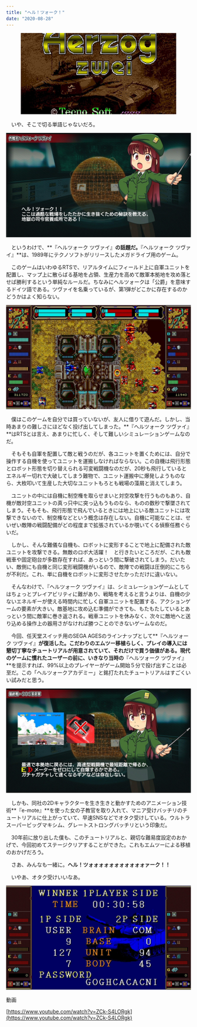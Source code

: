 ```yaml
---
title: "ヘル！ツォーク！"
date: "2020-08-28"
---
```


<figure>

![](assets/nf45eaaa5dcc8_c6c0049a80c1454fba141501d6f4ee29.jpg)

</figure>

　いや、そこで切る単語じゃないだろ。

![画像1](assets/nf45eaaa5dcc8_picture_pc_1ff628aa852c3a6cc6260d0d132c90c0.jpg)

　というわけで、**『ヘルツォーク ツヴァイ』**の話題だ。**『ヘルツォーク ツヴァイ』**は、1989年にテクノソフトがリリースしたメガドライブ用のゲーム。

　このゲームはいわゆるRTSで、リアルタイムにフィールド上に自軍ユニットを配置し、マップ上に散らばる基地を占領、生産力を高めて敵軍本拠地を攻め落とせば勝利するという単純なルールだ。ちなみにヘルツォークは「公爵」を意味するドイツ語である。ツヴァイを名乗っているが、第1弾がどこかに存在するのかどうかはよく知らない。

![画像2](assets/nf45eaaa5dcc8_picture_pc_efb1df47ef90aa651d0e18f0683f2c7c.jpg)

　僕はこのゲームを自分では買っていないが、友人に借りて遊んだ。しかし、当時あまりの難しさにほどなく投げ出してしまった。**『ヘルツォーク ツヴァイ』**はRTSとは言え、あまりに忙しく、そして難しいシミュレーションゲームなのだ。

　そもそも自軍を配置して敵と戦うのだが、各ユニットを置くためには、自分で操作する自機を使ってユニットを運搬しなければならない。この自機は飛行形態とロボット形態を切り替えられる可変戦闘機なのだが、20秒も飛行しているとエネルギー切れで大破してしまう難物で、ユニット運搬中に爆発しようものなら、大枚叩いて生産した大切なユニットもろとも戦場の藻屑と消えてしまう。

　ユニットの中には自機に制空権を取らせまいと対空攻撃を行うものもあり、自機が敵対空ユニットの真っ只中に突っ込もうものなら、ものの数秒で撃墜されてしまう。そもそも、飛行形態で飛んでいるときには地上にいる敵ユニットには攻撃できないので、制空権などという概念は存在しない。自機に可能なことは、せいぜい敵陣の戦闘配備がどの程度まで拡張されているか覗いてくる偵察任務ぐらいだ。

　しかし、そんな難儀な自機も、ロボットに変形することで地上に配備された敵ユニットを攻撃できる。無敵のロボ大活躍！　と行きたいところだが、これも敵戦車や固定砲台が多数存在すれば、あっという間に撃破されてしまう。だいたい、敵側にも自機と同じ変形戦闘機がいるので、敵陣での戦闘は圧倒的にこちらが不利だ。これ、単に自機をロボットに変形させたかっただけに違いない。

　そんなわけで、『ヘルツォーク ツヴァイ』は、シミュレーションゲームとしてはちょっとプレイアビリティに難があり、戦略を考えると言うよりは、自機の少ないエネルギーが使える時間内に忙しく自軍ユニットを配置する、アクションゲームの要素が大きい。敵基地に攻め込む準備ができても、もたもたしているとあっという間に敵軍に巻き返される。戦車ユニットを休みなく、次々に敵地へと送り込める操作上の器用さがなければ勝つことのできないゲームなのだ。

　今回、任天堂スイッチ用のSEGA AGESのラインナップとして**『ヘルツォーク ツヴァイ』**が復活した。こだわりのエムツー移植らしく、プレイの導入には懇切丁寧なチュートリアルが用意されていて、それだけで買う価値がある。現代のゲームに慣れたユーザーの前に、いきなり当時の**『ヘルツォーク ツヴァイ』**を提示すれば、99%以上のプレイヤーがゲーム開始５分で投げ出すことは必至だ。この「ヘルツォークアカデミー」と銘打たれたチュートリアルはすごくいい試みだと思う。

![画像3](assets/nf45eaaa5dcc8_picture_pc_9fa75a18584893877af5d81b6c36f6da.jpg)

　しかも、同社の2Dキャラクターを生き生きと動かすためのアニメーション技術**『e-mote』**を使った女の子教官を取り入れて、マニア受けバッチリのチュートリアルに仕上がっていて、早速SNSなどでオタク受けしている。ウルトラスーパービッグマキシム、グレートストロングバッチリという印象だ。

　30年前に放り出した僕も、このチュートリアルと、親切な難易度設定のおかげで、今回初めてステージクリアすることができた。これもエムツーによる移植のおかげだろう。

　さあ、みんなも一緒に。**ヘル！ツォォォォォォォォォォォァーク！！**

　いやあ、オタク受けいいなあ。

![画像4](assets/nf45eaaa5dcc8_picture_pc_bb10e74ccc418536f3081afc33c7ea19.jpg)

動画

[https://www.youtube.com/watch?v=ZCk-S4LORgk](https://www.youtube.com/watch?v=ZCk-S4LORgk)
